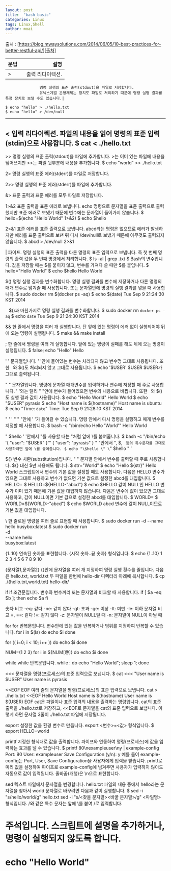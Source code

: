 ```yaml
---
layout: post
title:  "bash basic"
categories: Linux
tags: Linux,Shell
author: moai
---
```


출처 : [https://blog.mwaysolutions.com/2014/06/05/10-best-practices-for-better-restful-api/][출처]  


|문법|설명|  
|:--------|--------:|  
|\>|                 &nbsp;&nbsp;&nbsp;출력 리다이렉션. 
                   명령 실행의 표준 출력(stdout)을 파일로 저장합니다. 
                   유닉스계열 운영체제는 장치도 파일로 처리하기 때문에 명령 실행 결과를 특정 장치로 보낼 수도 있습니다.|
```shell script
$ echo "hello" > ./hello.txt
$ echo "hello" > /dev/null
```
---
<	입력 리다이렉션. 파일의 내용을 읽어 명령의 표준 입력(stdin)으로 사용합니다.
$ cat < ./hello.txt
---

\>>	명령 실행의 표준 출력(stdout)을 파일에 추가합니다. >는 이미 있는 파일에 내용을 덮어쓰지만 >>는 파일 뒷부분에 내용을 추가합니다.
$ echo "world" >> ./hello.txt

2>	명령 실행의 표준 에러(stderr)를 파일로 저장합니다.

2>>	명령 실행의 표준 에러(stderr)를 파일에 추가합니다.

&>	표준 출력과 표준 에러를 모두 파일로 저장합니다.

1>&2	표준 출력을 표준 에러로 보냅니다. echo 명령으로 문자열을 표준 출력으로 출력했지만 표준 에러로 보냈기 때문에 변수에는 문자열이 들어가지 않습니다.
$ hello=$(echo "Hello World" 1>&2)
$ echo $hello
 
2>&1	표준 에러를 표준 출력으로 보냅니다. abcd라는 명령은 없으므로 에러가 발생하지만 에러를 표준 출력으로 보낸 뒤 다시 /dev/null로 보냈기 때문에 아무것도 출력되지 않습니다.
$ abcd > /dev/null 2>&1

|	파이프. 명령 실행의 표준 출력을 다른 명령의 표준 입력으로 보냅니다. 즉 첫 번째 명령의 출력 값을 두 번째 명령에서 처리합니다.
$ ls -al | grep .txt
$	Bash의 변수입니다. 값을 저장할 때는 $를 붙이지 않고, 변수를 가져다 쓸 때만 $를 붙입니다.
$ hello="Hello World"
$ echo $hello
Hello World

$()	명령 실행 결과를 변수화합니다. 명령 실행 결과를 변수에 저장하거나 다른 명령의 매개 변수로 넘겨줄 때 사용합니다. 또는 문자열안에 명령의 실행 결과를 넣을 때 사용합니다.
$ sudo docker rm $(docker ps -aq)
$ echo $(date)
Tue Sep 9 21:24:30 KST 2014

` `	$()과 마찬가지로 명령 실행 결과를 변수화합니다.
$ sudo docker rm `docker ps -aq`
$ echo `date`
Tue Sep 9 21:24:30 KST 2014

&&	한 줄에서 명령을 여러 개 실행합니다. 단 앞에 있는 명령이 에러 없이 실행되어야 뒤에 오는 명령이 실행됩니다.
$ make && make install

;	한 줄에서 명령을 여러 개 실행합니다. 앞에 있는 명령이 실패를 해도 뒤에 오는 명령이 실행됩니다.
$ false; echo "Hello"
Hello

' '	문자열입니다. ' '안에 들어있는 변수는 처리되지 않고 변수명 그대로 사용됩니다. 또한 ` `와 $()도 처리되지 않고 그대로 사용됩니다.
$ echo '$USER'
$USER
$USER가 그대로 출력됩니다.

" "	문자열입니다. 명령에 문자열 매개변수를 입력하거나 변수에 저장할 때 주로 사용합니다. ' '와는 달리 " "안에 변수가 들어있으면 변수의 내용으로 바뀝니다. 또한 ` `와 $()도 실행 결과 값이 사용됩니다.
$ echo "Hello World"
Hello World
$ echo "$USER"
pyrasis
$ echo "Host name is $(hostname)"
Host name is ubuntu
$ echo "Time: `date`"
Time: Tue Sep  9 21:28:10 KST 2014


" ' ' "	" "안에 ' '가 들어갈 수 있습니다. 명령 안에서 다시 명령을 실행하고 매개 변수를 지정할 때 사용합니다.
$ bash -c "/bin/echo Hello 'World'"
Hello World


\"
\$hello	' '안에서 "를 사용할 때는 \"처럼 앞에 \를 붙여줍니다.
$ bash -c "/bin/echo '{ \"user\": \"$USER\" }'"
{ "user": "pyrasis" }
" "안에서 ", $, ` 등의 특수문자를 그대로 사용하려면 앞에 \를 붙여줍니다.
$ echo "\$hello \" \`"
$hello " `


${}	변수 치환(substitution)입니다. " " 문자열 안에서 변수를 출력할 때 주로 사용합니다. ${} 대신 $만 사용해도 됩니다.
$ str="World"
$ echo "Hello ${str}"
Hello World
스크립트에서 변수의 기본 값을 설정할 때도 사용합니다. 다음은 HELLO 변수가 있으면 그대로 사용하고 변수가 없으면 기본 값으로 설정한 abcd를 대입합니다.
$ HELLO=
$ HELLO=${HELLO-"abcd"}
$ echo $HELLO
값이 NULL인 HELLO 변수가 이미 있기 때문에 기본 값을 대입하지 않습니다. 다음은 변수에 값이 있으면 그대로 사용하고, 값이 NULL이면 기본 값으로 설정한 abcd를 대입합니다.
$ WORLD=
$ WORLD=${WORLD:-"abcd"}
$ echo $WORLD
abcd
변수에 값이 NULL이므로 기본 값을 대입합니다.



\	한 줄로된 명령을 여러 줄로 표현할 때 사용합니다.
$ sudo docker run -d --name hello busybox:latest
$ sudo docker run \
    -d \
    --name hello \
    busybox:latest



{1..10}	연속된 숫자를 표현합니다. {시작 숫자..끝 숫자} 형식입니다.
$ echo {1..10}
1 2 3 4 5 6 7 8 9 10



{문자열1,문자열2}	{}안에 문자열을 여러 개 지정하여 명령 실행 횟수를 줄입니다. 다음은 hello.txt, world.txt 두 파일을 한번에 hello-dir 디렉터리 아래에 복사합니다.
$ cp ./{hello.txt,world.txt} hello-dir/



if	if 조건문입니다. 변수와 변수끼리 또는 문자열과 비교할 때 사용합니다.
if [ $a -eq $b ]; then
  echo $a
fi

 숫자 비교
-eq: 같다
-ne: 같지 않다
-gt: 초과
-ge: 이상
-lt: 미만
-le: 이하
문자열 비교
=, ==: 같다
!=: 같지 않다
-z: 문자열이 NULL일 때
-n: 문자열이 NULL이 아닐 때



for	for 반복문입니다. 변수안에 있는 값을 반복하거나 범위를 지정하여 반복할 수 있습니다.
for i in $(ls)
do
  echo $i
done

for (( i=0; i < 10; i++ ))
do
  echo $i
done

NUM=(1 2 3)
for i in ${NUM[@]}
do
  echo $i
done



while	while 반복문입니다.
while :
do
  echo "Hello World";
  sleep 1;
done



<<<	문자열을 명령(프로세스)의 표준 입력으로 보냅니다.
$ cat <<< "User name is $USER"
User name is pyrasis



<<EOF
EOF	여러 줄의 문자열을 명령(프로세스)의 표준 입력으로 보냅니다.
cat > ./hello.txt <<EOF
Hello World
Host name is $(hostname)
User name is $(USER)
EOF
cat은 파일이나 표준 입력의 내용을 출력하는 명령입니다. cat의 표준 출력을 ./hello.txt로 저장하고, <<EOF로 문자열을 cat의 표준 입력으로 보냅니다. 이렇게 하면 문자열 3줄이 ./hello.txt 파일에 저장됩니다.


export	설정한 값을 환경 변수로 만듭니다. export <변수>=<값> 형식입니다.
$ export HELLO=world



printf	지정한 형식대로 값을 출력합니다. 파이프와 연동하여 명령(프로세스)에 값을 입력하는 효과를 낼 수 있습니다.
$ printf 80\\nexampleuser\\ny | example-config
Port: 80
User: exampleuser
Save Configuration (y/n): y
예를 들어 example-config는 Port, User, Save Configuration을 사용자에게 입력을 받습니다. printf로 미리 값을 설정하여 파이프로 example-config에 넘겨주면 사용자가 입력하지 않아도 자동으로 값이 입력됩니다. 줄바꿈(개행)은 \\n으로 표현합니다.



sed	텍스트 파일에서 문자열을 변경합니다. hello.txt 파일의 내용 중에서 hello라는 문자열을 찾아서 world 문자열로 바꾸려면 다음과 같이 실행합니다.
$ sed -i "s/hello/world/g" hello.txt
sed -i "s/<찾을 문자열><바꿀 문자열>/g" <파일명> 형식입니다. /와 같은 특수 문자는 앞에 \를 붙여 \/로 입력합니다.



#	주석입니다. 스크립트에 설명을 추가하거나, 명령이 실행되지 않도록 합니다.
# echo "Hello World"
